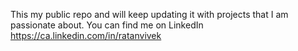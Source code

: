 This my public repo and will keep updating it with projects that I am passionate about. 
You can find me on LinkedIn https://ca.linkedin.com/in/ratanvivek
